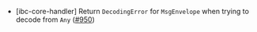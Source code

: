 - [ibc-core-handler] Return `DecodingError` for `MsgEnvelope` when trying to
  decode from `Any` ([\#950](https://github.com/cosmos/ibc-rs/issues/950))
